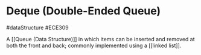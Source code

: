 # Deque (Double-Ended Queue)
#dataStructure #ECE309 

A [[Queue (Data Structure)]] in which items can be inserted and removed at both the front and back; commonly implemented using a [[linked list]].